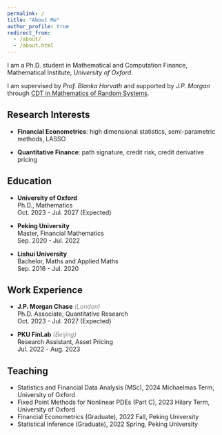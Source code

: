 ```yaml
---
permalink: /
title: "About Me"
author_profile: true
redirect_from: 
  - /about/
  - /about.html
---
```


I am a Ph.D. student in Mathematical and Computation Finance, Mathematical Institute, *University of Oxford*. 

I am supervised by *Prof. Blanka Horvath* and supported by *J.P. Morgan* through [CDT in Mathematics of Random Systems](https://www.randomsystems-cdt.ac.uk/).

Research Interests
------
- **Financial Econometrics**: high dimensional statistics, semi-parametric methods, LASSO
  
- **Quantitative Finance**: path signature, credit risk, credit derivative pricing


Education
------
- **University of Oxford** <br/>
  Ph.D., Mathematics <br/>
  Oct. 2023 - Jul. 2027 (Expected)
  
- **Peking University** <br/>
  Master, Financial Mathematics <br/>
  Sep. 2020 - Jul. 2022

- **Lishui University** <br/>
  Bachelor, Maths and Applied Maths <br/>
  Sep. 2016 - Jul. 2020

  

Work Experience
------
- **J.P. Morgan Chase** <span style="color:#888888"> *(London)* </span> <br/>
  Ph.D. Associate, Quantitative Research <br/>
  Oct. 2023 - Jul. 2027 (Expected)
  

- **PKU FinLab** <span style="color:#888888"> *(Beijing)* </span> <br/>
  Research Assistant, Asset Pricing  <br/>
  Jul. 2022 - Aug. 2023  <br/>


Teaching
------
- Statistics and Financial Data Analysis (MSc), 2024 Michaelmas Term, University of Oxford
- Fixed Point Methods for Nonlinear PDEs (Part C), 2023 Hilary Term, University of Oxford
- Financial Econometrics (Graduate), 2022 Fall, Peking University
- Statistical Inference (Graduate), 2022 Spring, Peking University



